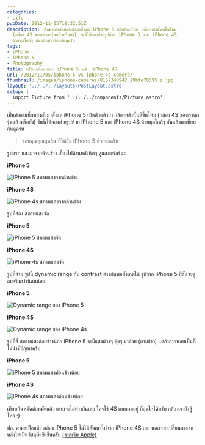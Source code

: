 ```yaml
---
categories:
- Life
pubDate: 2012-11-05T18:32:51Z
description: เป็นคำถามที่ผมสงสัยมาตั้งแต่ iPhone 5 เปิดตัวแล้วว่า กล้องหลังนั้นดีขึ้นไหม
  (กล้อง 4S ของเราตกรุ่นแล้วหรือยัง) วันนี้ได้ลองถ่ายรูปด้วย iPhone 5 และ iPhone 4S
  ด้วยมุมใกล้ๆ กันแล้วมาเทียบกันดูครับ
tags:
- iPhone
- iPhone 5
- Photography
title: เปรียบเทียบกล้อง iPhone 5 vs. iPhone 4S
url: /2012/11/05/iphone-5-vs-iphone-4s-camera/
thumbnail: /images/iphone-cameras/8157348942_29bfe70395_z.jpg
layout: '../../../layouts/PostLayout.astro'
setup: |
  import Picture from '../../../components/Picture.astro';
---
```


เป็นคำถามที่ผมสงสัยมาตั้งแต่ iPhone 5 เปิดตัวแล้วว่า กล้องหลังนั้นดีขึ้นไหม (กล้อง 4S ของเราตกรุ่นแล้วหรือยัง) วันนี้ได้ลองถ่ายรูปด้วย iPhone 5 และ iPhone 4S ด้วยมุมใกล้ๆ กันแล้วมาเทียบกันดูครับ

> ขอบคุณคุณกุศลิน ที่ให้ยืม iPhone 5 ด้วยนะครับ

รูปแรก แสงมาจากด้านข้าง เยื้องไปด้านหลังนิดๆ ดูแสงแฟลร์นะ

**iPhone 5**

![iPhone 5 สภาพแสงจากด้านข้าง](/images/iphone-cameras/8157348942_29bfe70395_z.jpg)

**iPhone 4S**

![iPhone 4s สภาพแสงจากด้านข้าง](/images/iphone-cameras/8157314229_6239a5b7a4_z.jpg)

รูปที่สอง สภาพแสงจัด

**iPhone 5**

![iPhone 5 สภาพแสงจัด](/images/iphone-cameras/8157316101_358e9092f0_z.jpg)

**iPhone 4S**

![iPhone 4s สภาพแสงจัด](/images/iphone-cameras/8157350788_31323a7ff7_z.jpg)

รูปที่สาม รูปนี้ dynamic range กับ contrast ต่างกันพอสังเกตได้ รูปจาก iPhone 5 สีสันจะดูสมจริงกว่านิดหน่อย

**iPhone 5**

![Dynamic range ของ iPhone 5](/images/iphone-cameras/8157351876_4c35bcda19_z.jpg)

**iPhone 4S**

![Dynamic range ของ iPhone 4s](/images/iphone-cameras/8157353070_62fb6db7a4_z.jpg)

รูปที่สี่ สภาพแสงค่อยข้างน้อย iPhone 5 จะมีแสงม่วงๆ ฟุ้งๆ มาด้วย (ตามข่าว) แต่ถ้าถ่ายหลบเป็นก็ไม่น่ามีปัญหาครับ

**iPhone 5**

![iPhone 5 สภาพแสงค่อนข้างน้อย](/images/iphone-cameras/8157320123_32343da4a5_z.jpg)

**iPhone 4S**

![iPhone 4s สภาพแสงค่อนข้างน้อย](/images/iphone-cameras/8157354836_111a2b3338_z.jpg)

เทียบกันหมัดต่อหมัดแล้ว แทบจะไม่ต่างกันเลย ใครใช้ 4S แบบผมอยู่ ก็อุ่นใจได้ครับ กล้องเรายังสู้ไหว :)

ปล. ตามสเป็คแล้ว กล้อง iPhone 5 ไม่ได้พัฒนาไปจาก iPhone 4S เลย นอกจากเปลี่ยนกระจกหลังให้เป็นวัสดุที่แข็งขึ้นครับ [(จากเว็บ Apple)](https://www.apple.com/pr/library/2012/09/12Apple-Introduces-iPhone-5.html)
